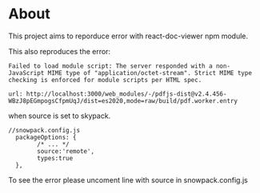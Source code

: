 # About

This project aims to reporduce error with react-doc-viewer npm module.

This also reproduces the error:
```
Failed to load module script: The server responded with a non-JavaScript MIME type of "application/octet-stream". Strict MIME type checking is enforced for module scripts per HTML spec.

url: http://localhost:3000/web_modules/-/pdfjs-dist@v2.4.456-WBzJ8pEGmpogsCfpmUqJ/dist=es2020,mode=raw/build/pdf.worker.entry
``` 
when source is set to skypack.
```
//snowpack.config.js
  packageOptions: {
        /* ... */
        source:'remote',
        types:true
  },
```
To see the error please uncoment line with source in snowpack.config.js 
